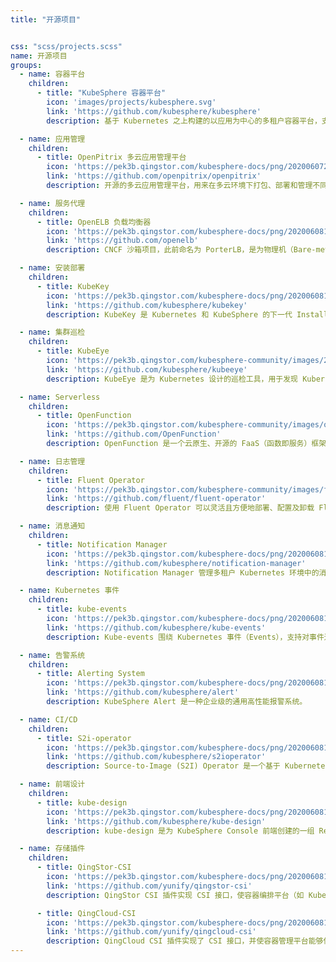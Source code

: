 ```yaml
---
title: "开源项目"


css: "scss/projects.scss"
name: 开源项目
groups:
  - name: 容器平台
    children:
      - title: "KubeSphere 容器平台"
        icon: 'images/projects/kubesphere.svg'
        link: 'https://github.com/kubesphere/kubesphere'
        description: 基于 Kubernetes 之上构建的以应用为中心的多租户容器平台，支持部署运行在任何基础设施之上，提供简单易用的操作界面以及向导式 UI，旨在解决 Kubernetes 的存储、网络、安全与易用性等痛点。

  - name: 应用管理
    children:
      - title: OpenPitrix 多云应用管理平台
        icon: 'https://pek3b.qingstor.com/kubesphere-docs/png/20200607231502.png'
        link: 'https://github.com/openpitrix/openpitrix'
        description: 开源的多云应用管理平台，用来在多云环境下打包、部署和管理不同类型的应用，包括传统应用、微服务应用以及 Serverless 应用等，其中云平台包括 AWS、Kubernetes、QingCloud、VMWare。

  - name: 服务代理
    children:
      - title: OpenELB 负载均衡器
        icon: 'https://pek3b.qingstor.com/kubesphere-docs/png/20200608102707.png'
        link: 'https://github.com/openelb'
        description: CNCF 沙箱项目，此前命名为 PorterLB，是为物理机（Bare-metal）、边缘（Edge）和私有化环境设计的负载均衡器插件，可作为 Kubernetes、K3s、KubeSphere 的 LB 插件对集群外暴露 “LoadBalancer” 类型的服务。

  - name: 安装部署
    children:
      - title: KubeKey
        icon: 'https://pek3b.qingstor.com/kubesphere-docs/png/20200608103108.png'
        link: 'https://github.com/kubesphere/kubekey'
        description: KubeKey 是 Kubernetes 和 KubeSphere 的下一代 Installer（安装程序），旨在更方便、快速、高效和灵活地安装 Kubernetes 与 KubeSphere。KubeKey 摒弃了原来 Ansible 带来的依赖问题，用 Go 重写，支持单独 Kubernetes 或整体安装 KubeSphere。

  - name: 集群巡检
    children:
      - title: KubeEye
        icon: 'https://pek3b.qingstor.com/kubesphere-community/images/202211111151370.png'
        link: 'https://github.com/kubesphere/kubeeye'
        description: KubeEye 是为 Kubernetes 设计的巡检工具，用于发现 Kubernetes 资源（使用 OPA ）、集群组件、集群节点（使用Node-Problem-Detector）等配置是否符合最佳实践，对于不符合最佳实践的，将给出修改建议。KubeEye 支持自定义巡检规则、插件安装，通过 KubeEye Operator 能够使用 web 页面的图形化展示来查看巡检结果以及给出修复建议。

  - name: Serverless
    children:
      - title: OpenFunction
        icon: 'https://pek3b.qingstor.com/kubesphere-community/images/openfunction-logo-2.png'
        link: 'https://github.com/OpenFunction'
        description: OpenFunction 是一个云原生、开源的 FaaS（函数即服务）框架，旨在让开发人员专注于业务逻辑，而不必关心底层运行环境和基础设施。开发人员只需集中精力以函数的形式开发业务相关的源代码。

  - name: 日志管理
    children:
      - title: Fluent Operator
        icon: 'https://pek3b.qingstor.com/kubesphere-community/images/fluent-operator-icon.svg'
        link: 'https://github.com/fluent/fluent-operator'
        description: 使用 Fluent Operator 可以灵活且方便地部署、配置及卸载 Fluent Bit 以及 Fluentd。同时, 社区还提供支持 Fluentd 以及 Fluent Bit 的海量插件，用户可以根据实际情况进行定制化配置。

  - name: 消息通知
    children:
      - title: Notification Manager
        icon: 'https://pek3b.qingstor.com/kubesphere-docs/png/20200608105148.png'
        link: 'https://github.com/kubesphere/notification-manager'
        description: Notification Manager 管理多租户 Kubernetes 环境中的消息通知。它支持接收来自不同发送方的告警或通知，然后根据告警/通知的租户标签 (如 “namespace”)向平台的各个租户接收方发送通知，支持邮件、钉钉、飞书、企业微信、Slack 等通知渠道。

  - name: Kubernetes 事件
    children:
      - title: kube-events
        icon: 'https://pek3b.qingstor.com/kubesphere-docs/png/20200608111002.png'
        link: 'https://github.com/kubesphere/kube-events'
        description: Kube-events 围绕 Kubernetes 事件（Events），支持对事件进行多维度处理，例如向接收方发送事件，针对事件发出告警通知。在其中一些维度中，Kube-events 还提供了可配置的过滤规则以满足不同的业务需求。

  - name: 告警系统
    children:
      - title: Alerting System
        icon: 'https://pek3b.qingstor.com/kubesphere-docs/png/20200608111200.png'
        link: 'https://github.com/kubesphere/alert'
        description: KubeSphere Alert 是一种企业级的通用高性能报警系统。

  - name: CI/CD
    children:
      - title: S2i-operator
        icon: 'https://pek3b.qingstor.com/kubesphere-docs/png/20200608111455.png'
        link: 'https://github.com/kubesphere/s2ioperator'
        description: Source-to-Image (S2I) Operator 是一个基于 Kubernetes CRD 的控制器，它为声明式的 CI/CD 流水线提供了简单的 Kubernetes 风格的资源。S2I Operator 通过向容器镜像中注入源代码，并让容器准备执行源代码来创建准备运行的镜像。

  - name: 前端设计
    children:
      - title: kube-design
        icon: 'https://pek3b.qingstor.com/kubesphere-docs/png/20200608114816.png'
        link: 'https://github.com/kubesphere/kube-design'
        description: kube-design 是为 KubeSphere Console 前端创建的一组 React 组件库。如果您想开发与扩展 KubeSphere 控制台（Console）的前端，这个库在定制 KubeSphere 前端时会非常有用。

  - name: 存储插件
    children:
      - title: QingStor-CSI
        icon: 'https://pek3b.qingstor.com/kubesphere-docs/png/20200608111848.png'
        link: 'https://github.com/yunify/qingstor-csi'
        description: QingStor CSI 插件实现 CSI 接口，使容器编排平台（如 Kubernetes）能够使用 NeonSAN 分布式存储的资源。目前，QingStor CSI 插件实现了存储卷管理和快照管理功能，并在 Kubernetes v1.12 环境中通过了 CSI Sanity 测试。

      - title: QingCloud-CSI
        icon: 'https://pek3b.qingstor.com/kubesphere-docs/png/20200608112327.png'
        link: 'https://github.com/yunify/qingcloud-csi'
        description: QingCloud CSI 插件实现了 CSI 接口，并使容器管理平台能够使用 QingCloud 云平台的块存储资源。目前，QingCloud CSI 插件已经在 Kubernetes v1.14/v1.15 环境中通过了 CSI 测试。
---
```

